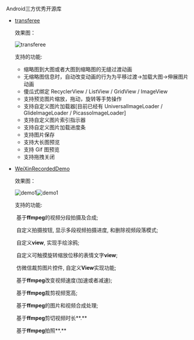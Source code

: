 Android三方优秀开源库

- [transferee](./https://github.com/Hitomis/transferee)

  效果图：

  ![transferee](./gif/transferee.gif)

  支持的功能:

  - 缩略图到大图或者大图到缩略图的无缝过渡动画
  - 无缩略图信息时，自动改变动画的行为为平移过渡->加载大图->伸展图片动画
  - 傻瓜式绑定 RecyclerView / ListView / GridView / ImageView
  - 支持预览图片缩放，拖动，旋转等手势操作
  - 支持自定义图片加载器[目前已经有 UniversalImageLoader / GlideImageLoader / PicassoImageLoader]
  - 支持自定义图片索引指示器
  - 支持自定义图片加载进度条
  - 支持图片保存
  - 支持大长图预览
  - 支持 Gif 图预览
  - 支持拖拽关闭

- [WeiXinRecordedDemo](https://github.com/Zhaoss/WeiXinRecordedDemo)

  效果图：

  ![demo1](./demo1.png)![demo1](./demo2.png)

  支持的功能:

  ​     基于**ffmpeg**的视频分段拍摄及合成;

  ​     自定义拍摄按钮, 显示多段视频拍摄进度, 和删除视频段落模式;

  ​     自定义**view**, 实现手绘涂鸦;

  ​     自定义可触摸旋转缩放位移的表情文字**view**;

  ​     仿微信裁剪图片控件, 自定义**View**实现功能;

  ​     基于**ffmpeg**改变视频速度(加速或者减速);

  ​     基于**ffmpeg**裁剪视频宽高;

  ​     基于**ffmpeg**的图片和视频合成处理;

  ​     基于**ffmpeg**剪切视频时长**.**

  ​     基于**ffmpeg**拍照**.**